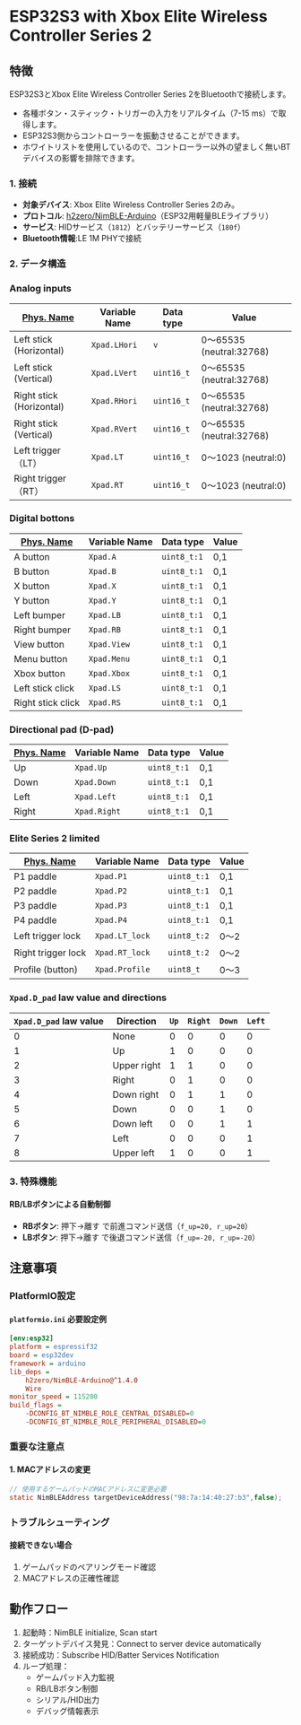 # ESP32S3 with Xbox Elite Wireless Controller Series 2 

## 特徴
ESP32S3とXbox Elite Wireless Controller Series 2をBluetoothで接続します。
- 各種ボタン・スティック・トリガーの入力をリアルタイム（7-15 ms）で取得します。
- ESP32S3側からコントローラーを振動させることができます。
- ホワイトリストを使用しているので、コントローラー以外の望ましく無いBTデバイスの影響を排除できます。

### 1. 接続
- **対象デバイス**: Xbox Elite Wireless Controller Series 2のみ。
- **プロトコル**: [h2zero/NimBLE-Arduino]（ESP32用軽量BLEライブラリ）
- **サービス**: HIDサービス（`1812`）とバッテリーサービス（`180f`）
- **Bluetooth情報**:LE 1M PHYで接続 

[h2zero/NimBLE-Arduino]:<https://github.com/h2zero/NimBLE-Arduino>

### 2. データ構造
### Analog inputs
| [Phys. Name] | Variable Name | Data type | Value |
|-------------|------------|---------|---------|
| Left stick (Horizontal) | `Xpad.LHori` | `v` | 0～65535 (neutral:32768) |
| Left stick (Vertical) | `Xpad.LVert` | `uint16_t` | 0～65535 (neutral:32768) |
| Right stick (Horizontal) | `Xpad.RHori` | `uint16_t` | 0～65535 (neutral:32768) |
| Right stick (Vertical) | `Xpad.RVert` | `uint16_t` | 0～65535 (neutral:32768) |
| Left trigger（LT） | `Xpad.LT` | `uint16_t` | 0～1023 (neutral:0) |
| Right trigger（RT） | `Xpad.RT` | `uint16_t` | 0～1023 (neutral:0) |

[Phys. Name]:<https://support.xbox.com/en-US/help/hardware-network/controller/get-to-know-elite-series-2/>

### Digital bottons

| [Phys. Name] | Variable Name | Data type | Value |
|-------------|------------|---------|-----------|
| A button | `Xpad.A` | `uint8_t:1` | 0,1 |
| B button | `Xpad.B` | `uint8_t:1` | 0,1 |
| X button | `Xpad.X` | `uint8_t:1` | 0,1 |
| Y button | `Xpad.Y` | `uint8_t:1` | 0,1 |
| Left bumper | `Xpad.LB` | `uint8_t:1` | 0,1 |
| Right bumper | `Xpad.RB` | `uint8_t:1` | 0,1 |
| View button | `Xpad.View` | `uint8_t:1` | 0,1 |
| Menu button | `Xpad.Menu` | `uint8_t:1` | 0,1 |
| Xbox button | `Xpad.Xbox` | `uint8_t:1` | 0,1 |
| Left stick click | `Xpad.LS` | `uint8_t:1` | 0,1 |
| Right stick click | `Xpad.RS` | `uint8_t:1` | 0,1 |

### Directional pad (D-pad)

| [Phys. Name] | Variable Name | Data type | Value |
|-------------|------------|---------|-----------|
| Up | `Xpad.Up` | `uint8_t:1` | 0,1 |
| Down | `Xpad.Down` | `uint8_t:1` | 0,1 |
| Left | `Xpad.Left` | `uint8_t:1` | 0,1 |
| Right | `Xpad.Right` | `uint8_t:1` | 0,1 |

### Elite Series 2 limited

| [Phys. Name] | Variable Name | Data type | Value |
|-------------|------------|---------|----|
| P1 paddle | `Xpad.P1` | `uint8_t:1` | 0,1 |
| P2 paddle | `Xpad.P2` | `uint8_t:1` | 0,1 |
| P3 paddle | `Xpad.P3` | `uint8_t:1` | 0,1 |
| P4 paddle | `Xpad.P4` | `uint8_t:1` | 0,1 |
| Left trigger lock | `Xpad.LT_lock` | `uint8_t:2` | 0～2 |
| Right trigger lock | `Xpad.RT_lock` | `uint8_t:2` | 0～2 |
| Profile (button) | `Xpad.Profile` | `uint8_t` | 0～3 |

### `Xpad.D_pad` law value and directions

| `Xpad.D_pad` law value | Direction | `Up` | `Right` | `Down` | `Left` |
|-----------|------|------|---------|--------|--------|
| 0 | None | 0 | 0 | 0 | 0 |
| 1 | Up | 1 | 0 | 0 | 0 |
| 2 | Upper right | 1 | 1 | 0 | 0 |
| 3 | Right | 0 | 1 | 0 | 0 |
| 4 | Down right | 0 | 1 | 1 | 0 |
| 5 | Down | 0 | 0 | 1 | 0 |
| 6 | Down left | 0 | 0 | 1 | 1 |
| 7 | Left | 0 | 0 | 0 | 1 |
| 8 | Upper left | 1 | 0 | 0 | 1 |

### 3. 特殊機能

#### RB/LBボタンによる自動制御
- **RBボタン**: 押下→離す で前進コマンド送信（`f_up=20, r_up=20`）
- **LBボタン**: 押下→離す で後退コマンド送信（`f_up=-20, r_up=-20`）

## 注意事項

### PlatformIO設定
#### `platformio.ini` 必要設定例
```ini
[env:esp32]
platform = espressif32
board = esp32dev
framework = arduino
lib_deps = 
    h2zero/NimBLE-Arduino@^1.4.0
    Wire
monitor_speed = 115200
build_flags = 
    -DCONFIG_BT_NIMBLE_ROLE_CENTRAL_DISABLED=0
    -DCONFIG_BT_NIMBLE_ROLE_PERIPHERAL_DISABLED=0
```

### 重要な注意点

#### 1. MACアドレスの変更
```c
// 使用するゲームパッドのMACアドレスに変更必要
static NimBLEAddress targetDeviceAddress("98:7a:14:40:27:b3",false);
```

### トラブルシューティング

#### 接続できない場合
1. ゲームパッドのペアリングモード確認
2. MACアドレスの正確性確認

## 動作フロー
1. 起動時：NimBLE initialize, Scan start
2. ターゲットデバイス発見：Connect to server device automatically 
3. 接続成功：Subscribe HID/Batter Services Notification
4. ループ処理：
   - ゲームパッド入力監視
   - RB/LBボタン制御
   - シリアル/HID出力
   - デバッグ情報表示
